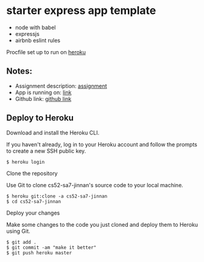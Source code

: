 # starter express app template

* node with babel
* expressjs
* airbnb eslint rules

Procfile set up to run on [heroku](https://devcenter.heroku.com/articles/getting-started-with-nodejs#deploy-the-app)

## Notes:
* Assignment description: [assignment](http://cs52.me/assignments/sa/server-side/)
* App is running on: [link](https://cs52-sa7-jinnan.herokuapp.com/)
* Github link: [github link](https://git.heroku.com/cs52-sa7-jinnan.git)

## Deploy to Heroku

Download and install the Heroku CLI.

If you haven't already, log in to your Heroku account and follow the prompts to create a new SSH public key.
```
$ heroku login
```

Clone the repository

Use Git to clone cs52-sa7-jinnan's source code to your local machine.
```
$ heroku git:clone -a cs52-sa7-jinnan
$ cd cs52-sa7-jinnan
```
Deploy your changes

Make some changes to the code you just cloned and deploy them to Heroku using Git.

```
$ git add .
$ git commit -am "make it better"
$ git push heroku master
```
